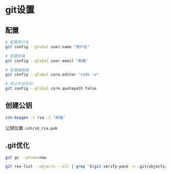 <!--
 * @Description: 
 * @Version: 1.0
 * @Author: dmjcb
 * @Email:  
 * @Date: 2021-03-17 17:59:27
 * @LastEditors: dmjcb
 * @LastEditTime: 2023-04-23 15:24:58
-->

# git设置

## 配置

```sh
# 配置用户名
git config --global user.name "用户名"

# 配置邮箱
git config --global user.email "邮箱"

# 配置编辑器
git config --global core.editor "code -w"

# 防止中文乱码
git config --global core.quotepath false
```

## 创建公钥

```sh
ssh-keygen -t rsa -C "邮箱"
```

公钥位置`.ssh/id_rsa.pub`

## .git优化

```sh
git gc --prune=now

git rev-list --objects --all | grep "$(git verify-pack -v .git/objects/pack/*.idx | sort -k 3 -n | tail -5 | awk '{print$1}')"
```
